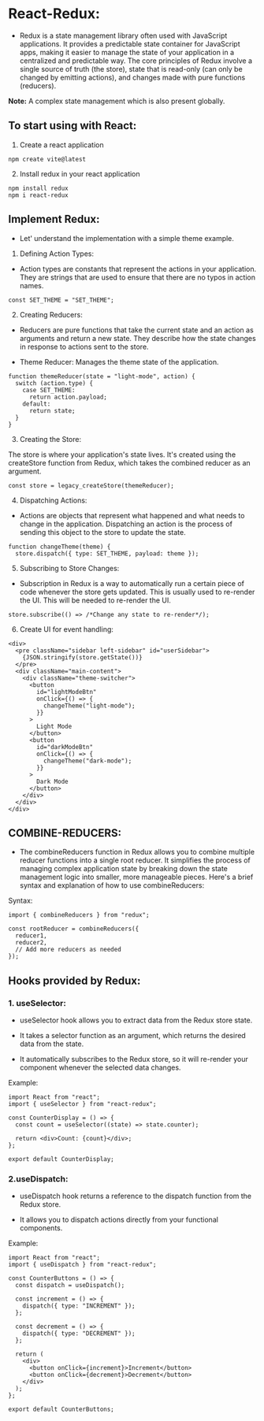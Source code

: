 # React-Redux:

- Redux is a state management library often used with JavaScript applications. It provides a predictable state container for JavaScript apps, making it easier to manage the state of your application in a centralized and predictable way. The core principles of Redux involve a single source of truth (the store), state that is read-only (can only be changed by emitting actions), and changes made with pure functions (reducers).

**Note:** A complex state management which is also present globally.

## To start using with React:

1. Create a react application

```
npm create vite@latest
```

2. Install redux in your react application

```
npm install redux
npm i react-redux
```

## Implement Redux:

- Let' understand the implementation with a simple theme example.

1. Defining Action Types:

- Action types are constants that represent the actions in your application. They are strings that are used to ensure that there are no typos in action names.

```
const SET_THEME = "SET_THEME";
```

2. Creating Reducers:

- Reducers are pure functions that take the current state and an action as arguments and return a new state. They describe how the state changes in response to actions sent to the store.

- Theme Reducer: Manages the theme state of the application.

```
function themeReducer(state = "light-mode", action) {
  switch (action.type) {
    case SET_THEME:
      return action.payload;
    default:
      return state;
  }
}
```

3. Creating the Store:

The store is where your application's state lives. It's created using the createStore function from Redux, which takes the combined reducer as an argument.

```
const store = legacy_createStore(themeReducer);
```

4. Dispatching Actions:

- Actions are objects that represent what happened and what needs to change in the application. Dispatching an action is the process of sending this object to the store to update the state.

```
function changeTheme(theme) {
  store.dispatch({ type: SET_THEME, payload: theme });
```

5. Subscribing to Store Changes:

- Subscription in Redux is a way to automatically run a certain piece of code whenever the store gets updated. This is usually used to re-render the UI. This will be needed to re-render the UI.

```
store.subscribe(() => /*Change any state to re-render*/);
```

6. Create UI for event handling:

```
<div>
  <pre className="sidebar left-sidebar" id="userSidebar">
    {JSON.stringify(store.getState())}
  </pre>
  <div className="main-content">
    <div className="theme-switcher">
      <button
        id="lightModeBtn"
        onClick={() => {
          changeTheme("light-mode");
        }}
      >
        Light Mode
      </button>
      <button
        id="darkModeBtn"
        onClick={() => {
          changeTheme("dark-mode");
        }}
      >
        Dark Mode
      </button>
    </div>
  </div>
</div>
```

## COMBINE-REDUCERS:

- The combineReducers function in Redux allows you to combine multiple reducer functions into a single root reducer. It simplifies the process of managing complex application state by breaking down the state management logic into smaller, more manageable pieces. Here's a brief syntax and explanation of how to use combineReducers:

Syntax:

```
import { combineReducers } from "redux";

const rootReducer = combineReducers({
  reducer1,
  reducer2,
  // Add more reducers as needed
});
```

## Hooks provided by Redux:

### 1. useSelector:

- useSelector hook allows you to extract data from the Redux store state.

- It takes a selector function as an argument, which returns the desired data from the state.

- It automatically subscribes to the Redux store, so it will re-render your component whenever the selected data changes.

Example:

```
import React from "react";
import { useSelector } from "react-redux";

const CounterDisplay = () => {
  const count = useSelector((state) => state.counter);

  return <div>Count: {count}</div>;
};

export default CounterDisplay;
```

### 2.useDispatch:

- useDispatch hook returns a reference to the dispatch function from the Redux store.

- It allows you to dispatch actions directly from your functional components.

Example:

```
import React from "react";
import { useDispatch } from "react-redux";

const CounterButtons = () => {
  const dispatch = useDispatch();

  const increment = () => {
    dispatch({ type: "INCREMENT" });
  };

  const decrement = () => {
    dispatch({ type: "DECREMENT" });
  };

  return (
    <div>
      <button onClick={increment}>Increment</button>
      <button onClick={decrement}>Decrement</button>
    </div>
  );
};

export default CounterButtons;
```

